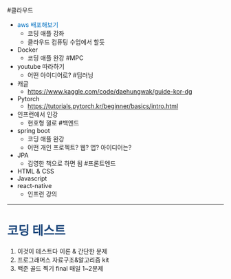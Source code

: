 
#클라우드
* <font color="#0070c0">aws 배포해보기</font>
	* 코딩 애플 강좌
	* 클라우드 컴퓨팅 수업에서 할듯
* Docker
	* 코딩 애플 완강
#MPC
* youtube 따라하기
	* 어떤 아이디어로?
#딥러닝
* 캐글
	* https://www.kaggle.com/code/daehungwak/guide-kor-dg
* Pytorch
	* https://tutorials.pytorch.kr/beginner/basics/intro.html
* 인프런에서 인강
	* 현호형 껄로
#백엔드 
* spring boot
	* 코딩 애플 완강
	* 어떤 개인 프로젝트? 웹? 앱? 아이디어는?
* JPA
	* 김영한 책으로 하면 됨
#프론트엔드
* HTML & CSS
* Javascript
* react-native
	* 인프런 강의
----
# <font color="#1f497d">코딩 테스트</font>
1. 이것이 테스트다 이론 & 간단한 문제
2. 프로그래머스 자료구조&알고리즘 kit
3. 백준 골드 찍기
final
	매일 1~2문제
